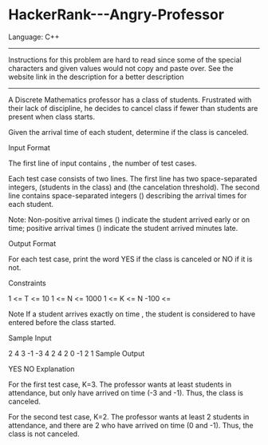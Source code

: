 # HackerRank---Angry-Professor
Language: C++

**************************************************************************************************************************************
Instructions for this problem are hard to read since some of the special characters and given values would not copy and paste over.  See the website link in the description for a better description
**************************************************************************************************************************************

A Discrete Mathematics professor has a class of  students. Frustrated with their lack of discipline, he decides to cancel class if fewer than  students are present when class starts.

Given the arrival time of each student, determine if the class is canceled.

Input Format

The first line of input contains , the number of test cases.

Each test case consists of two lines. The first line has two space-separated integers, (students in the class) and  (the cancelation threshold). 
The second line contains  space-separated integers () describing the arrival times for each student.

Note: Non-positive arrival times () indicate the student arrived early or on time; positive arrival times () indicate the student arrived  minutes late.

Output Format

For each test case, print the word YES if the class is canceled or NO if it is not.

Constraints

1 <= T <= 10
1 <= N <= 1000
1 <= K <= N
-100 <= 

Note 
If a student arrives exactly on time , the student is considered to have entered before the class started.

Sample Input

2
4 3
-1 -3 4 2
4 2
0 -1 2 1
Sample Output

YES
NO
Explanation

For the first test case, K=3. The professor wants at least  students in attendance, but only have arrived on time (-3 and -1). Thus, the class is canceled.

For the second test case, K=2. The professor wants at least 2 students in attendance, and there are 2 who have arrived on time (0 and -1). Thus, the class is not canceled.
